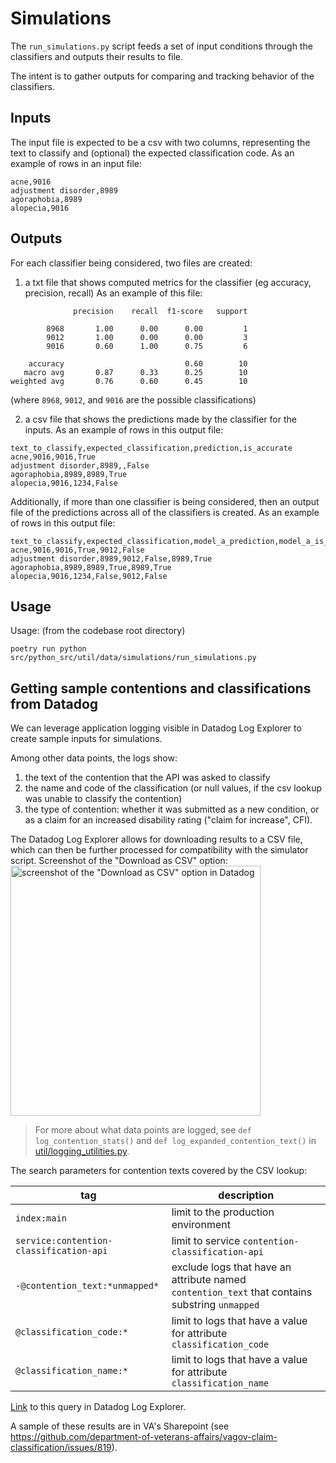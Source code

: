 # Simulations

The `run_simulations.py` script feeds a set of input conditions through the classifiers and outputs their results to file.

The intent is to gather outputs for comparing and tracking behavior of the classifiers.


## Inputs
The input file is expected to be a csv with two columns, representing the text to classify and (optional) the expected classification code.
As an example of rows in an input file:

```
acne,9016
adjustment disorder,8989
agoraphobia,8989
alopecia,9016
```

## Outputs

For each classifier being considered, two files are created:

1. a txt file that shows computed metrics for the classifier (eg accuracy, precision, recall)
As an example of this file:
```
              precision    recall  f1-score   support

        8968       1.00      0.00      0.00         1
        9012       1.00      0.00      0.00         3
        9016       0.60      1.00      0.75         6

    accuracy                           0.60        10
   macro avg       0.87      0.33      0.25        10
weighted avg       0.76      0.60      0.45        10

```
(where `8968`, `9012`, and `9016` are the possible classifications)


2. a csv file that shows the predictions made by the classifier for the inputs.
As an example of rows in this output file:

```
text_to_classify,expected_classification,prediction,is_accurate
acne,9016,9016,True
adjustment disorder,8989,,False
agoraphobia,8989,8989,True
alopecia,9016,1234,False
```

Additionally, if more than one classifier is being considered, then an output file of the predictions across all of the classifiers is created.
As an example of rows in this output file:
```
text_to_classify,expected_classification,model_a_prediction,model_a_is_accurate,model_b_prediction,is_model_b_accurate
acne,9016,9016,True,9012,False
adjustment disorder,8989,9012,False,8989,True
agoraphobia,8989,8989,True,8989,True
alopecia,9016,1234,False,9012,False
```

## Usage

Usage: (from the codebase root directory)
```
poetry run python src/python_src/util/data/simulations/run_simulations.py
```


## Getting sample contentions and classifications from Datadog

We can leverage application logging visible in Datadog Log Explorer to create sample inputs for simulations.

Among other data points, the logs show:
1) the text of the contention that the API was asked to classify
2) the name and code of the classification (or null values, if the csv lookup was unable to classify the contention)
3) the type of contention: whether it was submitted as a new condition, or as a claim for an increased disability rating ("claim for increase", CFI).


The Datadog Log Explorer allows for downloading results to a CSV file, which can then be further processed for compatibility with the simulator script.  Screenshot of the "Download as CSV" option:
<img src='https://github.com/user-attachments/assets/3b8f8ef9-1863-47ff-9adf-3544bba6096f' alt='screenshot of the "Download as CSV" option in Datadog' width=400/>


> For more about what data points are logged, see `def log_contention_stats()` and `def log_expanded_contention_text()` in [util/logging_utilities.py](https://github.com/department-of-veterans-affairs/contention-classification-api/blob/main/src/python_src/util/logging_utilities.py).


The search parameters for contention texts covered by the CSV lookup:

| tag | description |
| --- | --- |
| `index:main` | limit to the production environment  |
| `service:contention-classification-api` | limit to service `contention-classification-api`  |
| `-@contention_text:*unmapped*` |  exclude logs that have an attribute named `contention_text` that contains substring `unmapped` |
| `@classification_code:*` | limit to logs that have a value for attribute `classification_code`  |
| `@classification_name:*` |  limit to logs that have a value for attribute `classification_name`   |

[Link](https://vagov.ddog-gov.com/logs?query=service%3Acontention-classification-api%20%40classification_code%3A%2A%20%40classification_name%3A%2A&agg_m=count&agg_m_source=base&agg_t=count&clustering_pattern_field_path=%40contention_text&cols=%40contention_text%2C%40classification_code%2C%40classification_name&fromUser=true&messageDisplay=inline&refresh_mode=sliding&storage=hot&stream_sort=desc&viz=stream&from_ts=1751728044281&to_ts=1751900844281&live=true) to this query in Datadog Log Explorer.

A sample of these results are in VA's Sharepoint (see https://github.com/department-of-veterans-affairs/vagov-claim-classification/issues/819).
